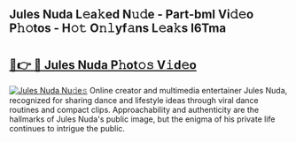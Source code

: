 ## Jules Nuda L𝚎a𝚔ed N𝚞𝚍e - Part-bmI Vi𝚍𝚎o P𝚑𝚘tos - H𝚘𝚝 O𝚗𝚕yf𝚊ns L𝚎a𝚔s I6Tma

# <h2><a href="http://kfey3c.oniu.top/?m=Jules+Nuda">🔗👉 🔴 Jules Nuda P𝚑ot𝚘𝚜 V𝚒d𝚎o</a></h2>

[![Jules Nuda Nu𝚍e𝚜](https://i.imgur.com/0qMVB7G.gif)](http://kfey3c.oniu.top/?m=Jules+Nuda)
Online creator and multimedia entertainer Jules Nuda, recognized for sharing dance and lifestyle ideas through viral dance routines and compact clips. Approachability and authenticity are the hallmarks of Jules Nuda's public image, but the enigma of his private life continues to intrigue the public.  

